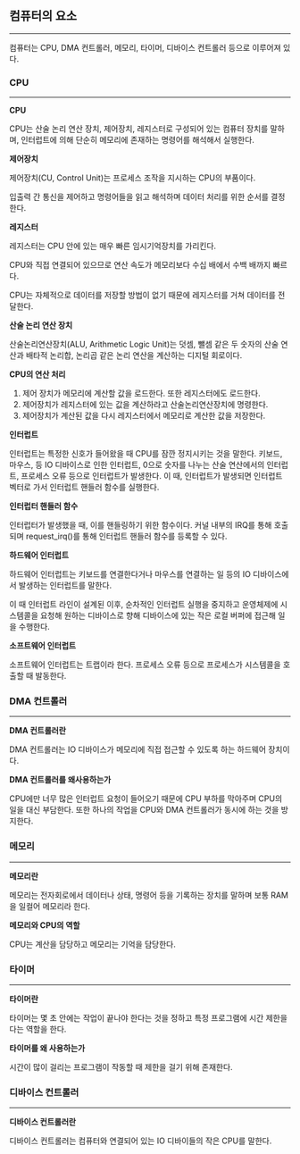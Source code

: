 ## 컴퓨터의 요소

---

컴퓨터는 CPU, DMA 컨트롤러, 메모리, 타이머, 디바이스 컨트롤러 등으로 이루어져 있다.

### CPU

---

**CPU**

CPU는 산술 논리 연산 장치, 제어장치, 레지스터로 구성되어 있는 컴퓨터 장치를 말하며, 인터럽트에 의해 단순히 메모리에 존재하는 명령어를 해석해서 실행한다.

**제어장치**

제어장치(CU, Control Unit)는 프로세스 조작을 지시하는 CPU의 부품이다. 

입출력 간 통신을 제어하고 명령어들을 읽고 해석하며 데이터 처리를 위한 순서를 결정한다.

**레지스터**

레지스터는 CPU 안에 있는 매우 빠른 임시기억장치를 가리킨다.

CPU와 직접 연결되어 있으므로 연산 속도가 메모리보다 수십 배에서 수백 배까지 빠르다.

CPU는 자체적으로 데이터를 저장할 방법이 없기 때문에 레지스터를 거쳐 데이터를 전달한다.

**산술 논리 연산 장치**

산술논리연산장치(ALU, Arithmetic Logic Unit)는 덧셈, 뺄셈 같은 두 숫자의 산술 연산과 배타적 논리합, 논리곱 같은 논리 연산을 계산하는 디지털 회로이다.

**CPU의 연산 처리**

1. 제어 장치가 메모리에 계산할 값을 로드한다. 또한 레지스터에도 로드한다.
2. 제어장치가 레지스터에 있는 값을 계산하라고 산술논리연산장치에 명령한다.
3. 제어장치가 계산된 값을 다시 레지스터에서 메모리로 계산한 값을 저장한다.

**인터럽트**

인터럽트는 특정한 신호가 들어왔을 때 CPU를 잠깐 정지시키는 것을 말한다. 키보드, 마우스, 등 IO 디바이스로 인한 인터럽트, 0으로 숫자를 나누는 산술 연산에서의 인터럽트, 프로세스 오류 등으로 인터럽트가 발생한다. 이 때, 인터럽트가 발생되면 인터럽트 벡터로 가서 인터럽트 핸들러 함수를 실행한다.

**인터럽터 핸들러 함수**

인터럽터가 발생했을 때, 이를 핸들링하기 위한 함수이다. 커널 내부의 IRQ를 통해 호출되며 request_irq()를 통해 인터럽트 핸들러 함수를 등록할 수 있다.

**하드웨어 인터럽트**

하드웨어 인터럽트는 키보드를 연결한다거나 마우스를 연결하는 일 등의 IO 디바이스에서 발생하는 인터럽트를 말한다.

이 때 인터럽트 라인이 설계된 이후, 순차적인 인터럽트 실행을 중지하고 운영체제에 시스템콜을 요청해 원하는 디바이스로 향해 디바이스에 있는 작은 로컬 버퍼에 접근해 일을 수행한다.

**소프트웨어 인터럽트**

소프트웨어 인터럽트는 트랩이라 한다. 프로세스 오류 등으로 프로세스가 시스템콜을 호출할 때 발동한다.

### DMA 컨트롤러

---

**DMA 컨트롤러란**

DMA 컨트롤러는 IO 디바이스가 메모리에 직접 접근할 수 있도록 하는 하드웨어 장치이다.

**DMA 컨트롤러를 왜사용하는가**

CPU에만 너무 많은 인터럽트 요청이 들어오기 때문에 CPU 부하를 막아주며 CPU의 일을 대신 부담한다. 또한 하나의 작업을 CPU와 DMA 컨트롤러가 동시에 하는 것을 방지한다.

### 메모리

---

**메모리란**

메모리는 전자회로에서 데이터나 상태, 명령어 등을 기록하는 장치를 말하며 보통 RAM을 일컬어 메모리라 한다.

**메모리와 CPU의 역할**

CPU는 계산을 담당하고 메모리는 기억을 담당한다.

### 타이머

---

**타이머란**

타이머는 몇 초 안에는 작업이 끝나야 한다는 것을 정하고 특정 프로그램에 시간 제한을 다는 역할을 한다. 

**타이머를 왜 사용하는가**

시간이 많이 걸리는 프로그램이 작동할 때 제한을 걸기 위해 존재한다.

### 디바이스 컨트롤러

---

**디바이스 컨트롤러란**

디바이스 컨트롤러는 컴퓨터와 연결되어 있는 IO 디바이들의 작은 CPU를 말한다.
